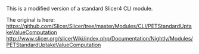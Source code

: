 This is a modified version of a standard Slicer4 CLI module.

The original is here:
https://github.com/Slicer/Slicer/tree/master/Modules/CLI/PETStandardUptakeValueComputation
http://www.slicer.org/slicerWiki/index.php/Documentation/Nightly/Modules/PETStandardUptakeValueComputation
